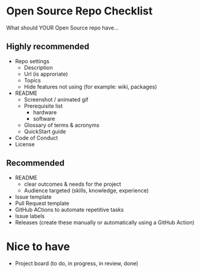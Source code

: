 # Open Source Repo Checklist

What should YOUR Open Source repo have...

## Highly recommended

- Repo settings
  - Description
  - Url (is approriate)
  - Topics
  - Hide features not using (for example: wiki, packages)
- README
  - Screenshot / animated gif
  - Prerequisite list
    - hardware
    - software
  - Glossary of terms & acronyms
  - QuickStart guide
- Code of Conduct
- License

## Recommended

- README
  - clear outcomes & needs for the project
  - Audience targeted (skills, knowledge, experience)
- Issue template
- Pull Request template
- GitHub ACtions to automate repetitive tasks
- Issue labels
- Releases (create these manually or automatically using a GitHub Action)

# Nice to have

- Project board (to do, in progress, in review, done)
